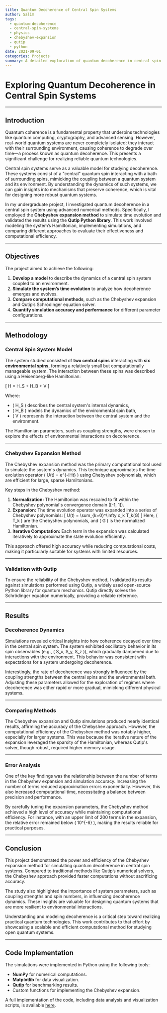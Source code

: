 ```yaml
---
title: Quantum Decoherence of Central Spin Systems
author: Salim
tags:
  - quantum-decoherence
  - central-spin-systems
  - physics
  - chebyshev-expansion
  - qutip
  - python
date: 2021-09-01
categories: Projects
summary: A detailed exploration of quantum decoherence in central spin systems using the Chebyshev expansion method, validated against Qutip simulations.
---
```

# Exploring Quantum Decoherence in Central Spin Systems
---

## Introduction

Quantum coherence is a fundamental property that underpins technologies like quantum computing, cryptography, and advanced sensing. However, real-world quantum systems are never completely isolated; they interact with their surrounding environment, causing coherence to degrade over time—a process known as quantum decoherence. This presents a significant challenge for realizing reliable quantum technologies.

Central spin systems serve as a valuable model for studying decoherence. These systems consist of a "central" quantum spin interacting with a bath of surrounding spins, mimicking the coupling between a quantum system and its environment. By understanding the dynamics of such systems, we can gain insights into mechanisms that preserve coherence, which is vital for designing more robust quantum systems.

In my undergraduate project, I investigated quantum decoherence in a central spin system using advanced numerical methods. Specifically, I employed the **Chebyshev expansion method** to simulate time evolution and validated the results using the **Qutip Python library**. This work involved modeling the system’s Hamiltonian, implementing simulations, and comparing different approaches to evaluate their effectiveness and computational efficiency.

---

## Objectives

The project aimed to achieve the following:

1. **Develop a model** to describe the dynamics of a central spin system coupled to an environment.
2. **Simulate the system’s time evolution** to analyze how decoherence emerges and evolves.
3. **Compare computational methods**, such as the Chebyshev expansion and Qutip’s Schrödinger equation solver.
4. **Quantify simulation accuracy and performance** for different parameter configurations.

---

## Methodology

### Central Spin System Model

The system studied consisted of **two central spins** interacting with **six environmental spins**, forming a relatively small but computationally manageable system. The interaction between these spins was described using a Heisenberg-like Hamiltonian:

\[
H = H_S + H_B + V
\]

Where:  
- \( H_S \) describes the central system's internal dynamics,  
- \( H_B \) models the dynamics of the environmental spin bath,  
- \( V \) represents the interaction between the central system and the environment.

The Hamiltonian parameters, such as coupling strengths, were chosen to explore the effects of environmental interactions on decoherence.

---

### Chebyshev Expansion Method

The Chebyshev expansion method was the primary computational tool used to simulate the system's dynamics. This technique approximates the time evolution operator \( U(t) = e^{-iHt} \) using Chebyshev polynomials, which are efficient for large, sparse Hamiltonians. 

Key steps in the Chebyshev method:
1. **Normalization:** The Hamiltonian was rescaled to fit within the Chebyshev polynomial's convergence domain \([-1, 1]\).
2. **Expansion:** The time evolution operator was expanded into a series of Chebyshev polynomials:
   \[
   U(t) = \sum_{k=0}^\infty c_k T_k(G)
   \]
   Here, \( T_k \) are the Chebyshev polynomials, and \( G \) is the normalized Hamiltonian.
3. **Iterative Computation:** Each term in the expansion was calculated iteratively to approximate the state evolution efficiently.

This approach offered high accuracy while reducing computational costs, making it particularly suitable for systems with limited resources.

---

### Validation with Qutip

To ensure the reliability of the Chebyshev method, I validated its results against simulations performed using Qutip, a widely used open-source Python library for quantum mechanics. Qutip directly solves the Schrödinger equation numerically, providing a reliable reference.

---

## Results

### Decoherence Dynamics

Simulations revealed critical insights into how coherence decayed over time in the central spin system. The system exhibited oscillatory behavior in its spin observables (e.g., \( S_x, S_y, S_z \)), which gradually dampened due to interactions with the environment. This behavior was consistent with expectations for a system undergoing decoherence.

Interestingly, the rate of decoherence was strongly influenced by the coupling strengths between the central spins and the environmental bath. Adjusting these parameters allowed for the exploration of regimes where decoherence was either rapid or more gradual, mimicking different physical systems.

---

### Comparing Methods

The Chebyshev expansion and Qutip simulations produced nearly identical results, affirming the accuracy of the Chebyshev approach. However, the computational efficiency of the Chebyshev method was notably higher, especially for larger systems. This was because the iterative nature of the expansion leveraged the sparsity of the Hamiltonian, whereas Qutip's solver, though robust, required higher memory usage.

---

### Error Analysis

One of the key findings was the relationship between the number of terms in the Chebyshev expansion and simulation accuracy. Increasing the number of terms reduced approximation errors exponentially. However, this also increased computational time, necessitating a balance between precision and performance.

By carefully tuning the expansion parameters, the Chebyshev method achieved a high level of accuracy while maintaining computational efficiency. For instance, with an upper limit of 200 terms in the expansion, the relative error remained below \( 10^{-6} \), making the results reliable for practical purposes.

---

## Conclusion

This project demonstrated the power and efficiency of the Chebyshev expansion method for simulating quantum decoherence in central spin systems. Compared to traditional methods like Qutip’s numerical solvers, the Chebyshev approach provided faster computations without sacrificing accuracy. 

The study also highlighted the importance of system parameters, such as coupling strengths and spin numbers, in influencing decoherence dynamics. These insights are valuable for designing quantum systems that are more resilient to environmental interactions.

Understanding and modeling decoherence is a critical step toward realizing practical quantum technologies. This work contributes to that effort by showcasing a scalable and efficient computational method for studying open quantum systems.

---

## Code Implementation

The simulations were implemented in Python using the following tools:
- **NumPy** for numerical computations.
- **Matplotlib** for data visualization.
- **Qutip** for benchmarking results.
- Custom functions for implementing the Chebyshev expansion.

A full implementation of the code, including data analysis and visualization scripts, is available [here](https://github.com/54L1M/QDOCSS).
